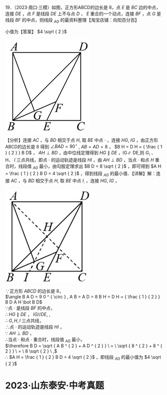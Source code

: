 19．（2023·周口·三模）如图，正方形ABCD的边长是 8，点 $E$ 是 $B C$ 边的中点，连接 $D E$ ，点 $F$ 是线段 $D E$ 上不与点 $D$ ， $E$ 重合的一个动点，连接 $B F$ ，点 $G$ 是线段 $B F$ 的中点，则线段 $_ { A G }$ 的最资料整理【淘宝店铺：向阳百分百】

小值为【答案】 $4 \sqrt { 2 }$

![](<../../qs_image_DB/专题2-4_瓜豆轨最值模型：为什么我们喜欢手拉手（直线与曲线）（解析版）_/89aa6c8d77ef5702618d4320cb4baaabfcc0b3bf0a44d8fb345baab6e85bd2ff.jpg>)

【分析】连接 $A C$ ，与 $B D$ 相交于点 $H ,$ 取 $B E$ 中点 $\cdot$ ，连接 $H G , \ I G$ ，由正方形 ABCD的边长是 8 得到 $\angle B A D = 9 0 ^ { \circ }$ , $A B = A D = 8$ ， $B H = D H = { \frac { 1 } { 2 } } B D$ ， $A H \perp B D$ ，由中位线定理得到 $H G \parallel D E$ ，IG∥ DE,则 $G _ { \setminus }$ 、H、 $I$ 三点共线，即点 $\cdot$ 的运动轨迹是线段 $H I$ ，由 $A H \perp B D$ ，当点 $\cdot$ 和点 $H$ 重合时，线段值 $_ { A G }$ 最小，由勾股定理求出 $B D = 8 \sqrt { 2 }$ ，即可得到 $A H = \frac { 1 } { 2 } B D = 4 \sqrt { 2 }$ ，得到线段 $_ { A G }$ 的最小值．【详解】解：连接 $A C$ ，与 $B D$ 相交于点 $H ,$ 取 $B E$ 中点 $I _ { \colon }$ ，连接 $H G , \ I G$ ，

![](<../../qs_image_DB/专题2-4_瓜豆轨最值模型：为什么我们喜欢手拉手（直线与曲线）（解析版）_/8f4405b63ff22bdacfb9e888a79a552cbd387e052cf1ff0a551c8db84acb0a94.jpg>)

∵正方形 $A B C D$ 的边长是 8，  
$\angle B A D = 9 0 ^ { \circ } , A B = A D = 8 B H = D H = { \frac { 1 } { 2 } } B D A H \bot B D$   
∵点 $\cdot$ 是线段 $B F$ 的中点，  
$\therefore H G \parallel D E$ ， $I G / / D E ,$ ,  
$\therefore G , H , I$ 三点共线，  
∴点 $\cdot$ 的运动轨迹是线段 $H I$ ，  
∵ $A H \perp B D$ ，  
∴当点 $\cdot$ 和点 $\cdot$ 重合时，线段值 $_ { A G }$ 最小，  
$\therefore B D = \sqrt { A B ^ { 2 } + A D ^ { 2 } } \ = \ \sqrt { 8 ^ { 2 } + 8 ^ { 2 } } \ = \ 8 \sqrt { 2 } \ ,$   
∴ $A H = \frac { 1 } { 2 } B D = 4 \sqrt { 2 }$ ，即线段 $_ { A G }$ 的最小值为 $4 \sqrt { 2 }$

# 2023·山东泰安·中考真题
